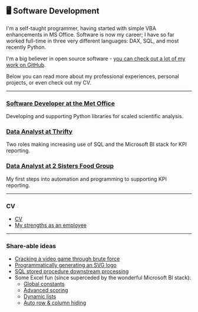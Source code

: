 ## 🖥️ Software Development

I'm a self-taught programmer, having started with simple VBA enhancements in 
MS Office. Software is now my career; I have so far worked 
full-time in three very different languages: DAX, SQL, and most recently Python.

I'm a big believer in open source software - [you can check out a lot of my work
on GitHub](https://github.com/trexfeathers).

Below you can read more about my professional experiences, personal projects,
or even check out my CV.

---

### [Software Developer at the Met Office](software_dev_mo.md)

Developing and supporting Python libraries for scaled scientific analysis.

### [Data Analyst at Thrifty](data_analyst_thrifty.md)

Two roles making increasing use of SQL and the Microsoft BI stack for 
KPI reporting.

### [Data Analyst at 2 Sisters Food Group](data_analyst_2sfg.md)

My first steps into automation and programming to supporting KPI reporting.

---

### CV

* [CV](martin_yeo_cv_pw.pdf)
* [My strengths as an employee](martins_strengths.md)

---

### Share-able ideas

* [Cracking a video game through brute force](https://github.com/trexfeathers/purple)
* [Programmatically generating an SVG logo](https://github.com/SciTools/iris/blob/main/docs/src/_static/README.md)
* [SQL stored procedure downstream processing](sql/sp_downstream.md)
* Some Excel fun (since superceded by the wonderful Microsoft BI stack):
  * [Global constants](excel/global_constants.md)
  * [Advanced scoring](excel/advanced_scoring.md)
  * [Dynamic lists](excel/dynamic_lists.md)
  * [Auto row & column hiding](excel/auto_hide.md)
